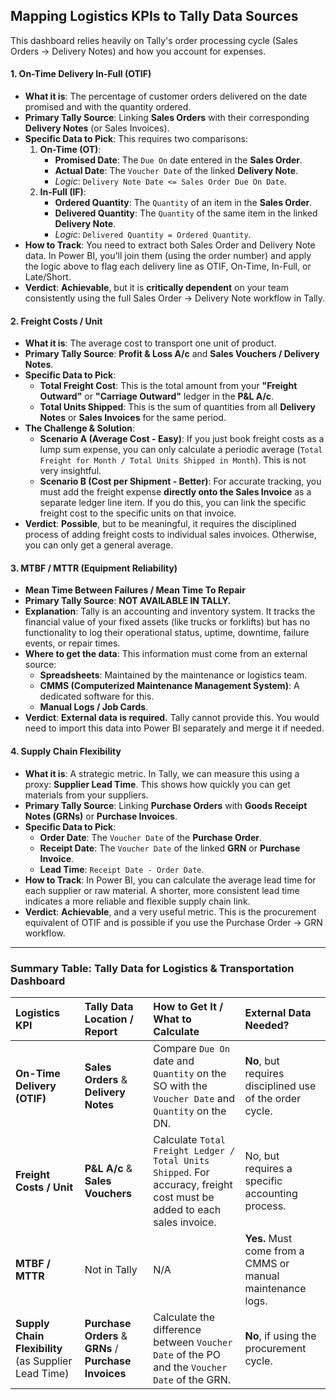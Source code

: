 ## **Mapping Logistics KPIs to Tally Data Sources**

This dashboard relies heavily on Tally's order processing cycle (Sales Orders -> Delivery Notes) and how you account for expenses.

#### **1. On-Time Delivery In-Full (OTIF)**
- **What it is**: The percentage of customer orders delivered on the date promised and with the quantity ordered.
- **Primary Tally Source**: Linking **Sales Orders** with their corresponding **Delivery Notes** (or Sales Invoices).
- **Specific Data to Pick**: This requires two comparisons:
    1.  **On-Time (OT)**:
        - **Promised Date**: The `Due On` date entered in the **Sales Order**.
        - **Actual Date**: The `Voucher Date` of the linked **Delivery Note**.
        - *Logic*: `Delivery Note Date <= Sales Order Due On Date`.
    2.  **In-Full (IF)**:
        - **Ordered Quantity**: The `Quantity` of an item in the **Sales Order**.
        - **Delivered Quantity**: The `Quantity` of the same item in the linked **Delivery Note**.
        - *Logic*: `Delivered Quantity = Ordered Quantity`.
- **How to Track**: You need to extract both Sales Order and Delivery Note data. In Power BI, you'll join them (using the order number) and apply the logic above to flag each delivery line as OTIF, On-Time, In-Full, or Late/Short.
- **Verdict**: **Achievable**, but it is **critically dependent** on your team consistently using the full Sales Order -> Delivery Note workflow in Tally.

#### **2. Freight Costs / Unit**
- **What it is**: The average cost to transport one unit of product.
- **Primary Tally Source**: **Profit & Loss A/c** and **Sales Vouchers / Delivery Notes**.
- **Specific Data to Pick**:
    - **Total Freight Cost**: This is the total amount from your **"Freight Outward"** or **"Carriage Outward"** ledger in the **P&L A/c**.
    - **Total Units Shipped**: This is the sum of quantities from all **Delivery Notes** or **Sales Invoices** for the same period.
- **The Challenge & Solution**:
    - **Scenario A (Average Cost - Easy)**: If you just book freight costs as a lump sum expense, you can only calculate a periodic average (`Total Freight for Month / Total Units Shipped in Month`). This is not very insightful.
    - **Scenario B (Cost per Shipment - Better)**: For accurate tracking, you must add the freight expense **directly onto the Sales Invoice** as a separate ledger line item. If you do this, you can link the specific freight cost to the specific units on that invoice.
- **Verdict**: **Possible**, but to be meaningful, it requires the disciplined process of adding freight costs to individual sales invoices. Otherwise, you can only get a general average.

#### **3. MTBF / MTTR (Equipment Reliability)**
- **Mean Time Between Failures / Mean Time To Repair**
- **Primary Tally Source**: **NOT AVAILABLE IN TALLY.**
- **Explanation**: Tally is an accounting and inventory system. It tracks the financial value of your fixed assets (like trucks or forklifts) but has no functionality to log their operational status, uptime, downtime, failure events, or repair times.
- **Where to get the data**: This information must come from an external source:
    - **Spreadsheets**: Maintained by the maintenance or logistics team.
    - **CMMS (Computerized Maintenance Management System)**: A dedicated software for this.
    - **Manual Logs / Job Cards**.
- **Verdict**: **External data is required.** Tally cannot provide this. You would need to import this data into Power BI separately and merge it if needed.

#### **4. Supply Chain Flexibility**
- **What it is**: A strategic metric. In Tally, we can measure this using a proxy: **Supplier Lead Time**. This shows how quickly you can get materials from your suppliers.
- **Primary Tally Source**: Linking **Purchase Orders** with **Goods Receipt Notes (GRNs)** or **Purchase Invoices**.
- **Specific Data to Pick**:
    - **Order Date**: The `Voucher Date` of the **Purchase Order**.
    - **Receipt Date**: The `Voucher Date` of the linked **GRN** or **Purchase Invoice**.
    - **Lead Time**: `Receipt Date - Order Date`.
- **How to Track**: In Power BI, you can calculate the average lead time for each supplier or raw material. A shorter, more consistent lead time indicates a more reliable and flexible supply chain link.
- **Verdict**: **Achievable**, and a very useful metric. This is the procurement equivalent of OTIF and is possible if you use the Purchase Order -> GRN workflow.

---

### **Summary Table: Tally Data for Logistics & Transportation Dashboard**

| Logistics KPI | Tally Data Location / Report | How to Get It / What to Calculate | External Data Needed? |
| :--- | :--- | :--- | :--- |
| **On-Time Delivery (OTIF)** | **Sales Orders** & **Delivery Notes** | Compare `Due On` date and `Quantity` on the SO with the `Voucher Date` and `Quantity` on the DN. | **No**, but requires disciplined use of the order cycle. |
| **Freight Costs / Unit** | **P&L A/c** & **Sales Vouchers** | Calculate `Total Freight Ledger / Total Units Shipped`. For accuracy, freight cost must be added to each sales invoice. | No, but requires a specific accounting process. |
| **MTBF / MTTR** | Not in Tally | N/A | **Yes.** Must come from a CMMS or manual maintenance logs. |
| **Supply Chain Flexibility** (as Supplier Lead Time) | **Purchase Orders** & **GRNs** / **Purchase Invoices** | Calculate the difference between `Voucher Date` of the PO and the `Voucher Date` of the GRN. | **No**, if using the procurement cycle. |
